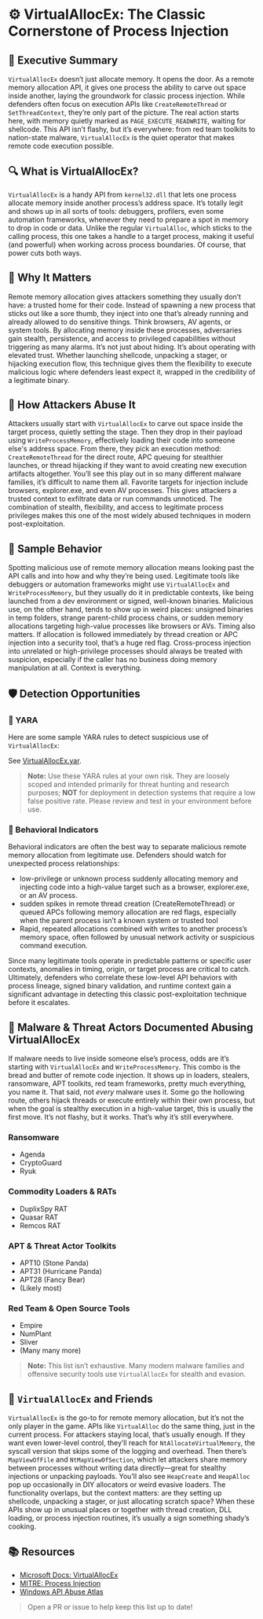 # ⚙️ VirtualAllocEx: The Classic Cornerstone of Process Injection

## 🚀 Executive Summary
`VirtualAllocEx` doesn’t just allocate memory. It opens the door. As a remote memory allocation API, it gives one process the ability to carve out space inside another, laying the groundwork for classic process injection. While defenders often focus on execution APIs like `CreateRemoteThread` or `SetThreadContext`, they’re only part of the picture. The real action starts here, with memory quietly marked as `PAGE_EXECUTE_READWRITE`, waiting for shellcode. This API isn’t flashy, but it’s everywhere: from red team toolkits to nation-state malware, `VirtualAllocEx` is the quiet operator that makes remote code execution possible.

## 🔍 What is VirtualAllocEx?
`VirtualAllocEx` is a handy API from `kernel32.dll` that lets one process allocate memory inside another process’s address space. It’s totally legit and shows up in all sorts of tools: debuggers, profilers, even some automation frameworks, whenever they need to prepare a spot in memory to drop in code or data. Unlike the regular `VirtualAlloc`, which sticks to the calling process, this one takes a handle to a target process, making it useful (and powerful) when working across process boundaries. Of course, that power cuts both ways.

## 🚩 Why It Matters
Remote memory allocation gives attackers something they usually don’t have: a trusted home for their code. Instead of spawning a new process that sticks out like a sore thumb, they inject into one that’s already running and already allowed to do sensitive things. Think browsers, AV agents, or system tools. By allocating memory inside these processes, adversaries gain stealth, persistence, and access to privileged capabilities without triggering as many alarms. It’s not just about hiding. It’s about operating with elevated trust. Whether launching shellcode, unpacking a stager, or hijacking execution flow, this technique gives them the flexibility to execute malicious logic where defenders least expect it, wrapped in the credibility of a legitimate binary.

## 🧬 How Attackers Abuse It
Attackers usually start with `VirtualAllocEx` to carve out space inside the target process, quietly setting the stage. Then they drop in their payload using `WriteProcessMemory`, effectively loading their code into someone else's address space. From there, they pick an execution method: `CreateRemoteThread` for the direct route, APC queuing for stealthier launches, or thread hijacking if they want to avoid creating new execution artifacts altogether. You’ll see this play out in so many different malware families, it’s difficult to name them all. Favorite targets for injection include browsers, explorer.exe, and even AV processes.  This gives attackers a trusted context to exfiltrate data or run commands unnoticed. The combination of stealth, flexibility, and access to legitimate process privileges makes this one of the most widely abused techniques in modern post-exploitation.

## 👀 Sample Behavior
Spotting malicious use of remote memory allocation means looking past the API calls and into how and why they’re being used. Legitimate tools like debuggers or automation frameworks might use `VirtualAllocEx` and `WriteProcessMemory`, but they usually do it in predictable contexts, like being launched from a dev environment or signed, well-known binaries. Malicious use, on the other hand, tends to show up in weird places: unsigned binaries in temp folders, strange parent-child process chains, or sudden memory allocations targeting high-value processes like browsers or AVs. Timing also matters. If allocation is followed immediately by thread creation or APC injection into a security tool, that’s a huge red flag. Cross-process injection into unrelated or high-privilege processes should always be treated with suspicion, especially if the caller has no business doing memory manipulation at all. Context is everything.

## 🛡️ Detection Opportunities

### 🔹 YARA

Here are some sample YARA rules to detect suspicious use of `VirtualAllocEx`:

See [VirtualAllocEx.yar](./VirtualAllocEx.yar).

> **Note:** Use these YARA rules at your own risk. They are loosely scoped and intended primarily for threat hunting and research purposes; **NOT** for deployment in detection systems that require a low false positive rate. Please review and test in your environment before use.

### 🔹 Behavioral Indicators
Behavioral indicators are often the best way to separate malicious remote memory allocation from legitimate use. Defenders should watch for unexpected process relationships:
 
 - low-privilege or unknown process suddenly allocating memory and injecting code into a high-value target such as a browser, explorer.exe, or an AV process. 
 - sudden spikes in remote thread creation (CreateRemoteThread) or queued APCs following memory allocation are red flags, especially when the parent process isn’t a known system or trusted tool
 - Rapid, repeated allocations combined with writes to another process’s memory space, often followed by unusual network activity or suspicious command execution. 
 
 Since many legitimate tools operate in predictable patterns or specific user contexts, anomalies in timing, origin, or target process are critical to catch. Ultimately, defenders who correlate these low-level API behaviors with process lineage, signed binary validation, and runtime context gain a significant advantage in detecting this classic post-exploitation technique before it escalates.


## 🦠 Malware & Threat Actors Documented Abusing VirtualAllocEx

If malware needs to live inside someone else’s process, odds are it’s starting with `VirtualAllocEx` and `WriteProcessMemory`. This combo is the bread and butter of remote code injection. It shows up in loaders, stealers, ransomware, APT toolkits, red team frameworks, pretty much everything, you name it.  That said, not *every* malware uses it. Some go the hollowing route, others hijack threads or execute entirely within their own process, but when the goal is stealthy execution in a high-value target, this is usually the first move. It’s not flashy, but it works. That’s why it’s still everywhere.

### **Ransomware**
 - Agenda
 - CryptoGuard
 - Ryuk

### **Commodity Loaders & RATs**
 - DuplixSpy RAT
 - Quasar RAT
 - Remcos RAT

### **APT & Threat Actor Toolkits**
 - APT10 (Stone Panda)
 - APT31 (Hurricane Panda)
 - APT28 (Fancy Bear)
 - (Likely most)

### **Red Team & Open Source Tools**
 - Empire 
 - NumPlant
 - Sliver
 - (Many many more)

> **Note:** This list isn’t exhaustive. Many modern malware families and offensive security tools use `VirtualAllocEx` for stealth and evasion.

## 🧵 `VirtualAllocEx` and Friends
`VirtualAllocEx` is the go-to for remote memory allocation, but it’s not the only player in the game. APIs like `VirtualAlloc` do the same thing, just in the current process. For attackers staying local, that’s usually enough. If they want even lower-level control, they’ll reach for `NtAllocateVirtualMemory`, the syscall version that skips some of the logging and overhead. Then there’s `MapViewOfFile` and `NtMapViewOfSection`, which let attackers share memory between processes without writing data directly—great for stealthy injections or unpacking payloads. You’ll also see `HeapCreate` and `HeapAlloc` pop up occasionally in DIY allocators or weird evasive loaders. The functionality overlaps, but the context matters: are they setting up shellcode, unpacking a stager, or just allocating scratch space? When these APIs show up in unusual places or together with thread creation, DLL loading, or process injection routines, it’s usually a sign something shady’s cooking.

## 📚 Resources
- [Microsoft Docs: VirtualAllocEx](https://learn.microsoft.com/en-us/windows/win32/api/memoryapi/nf-memoryapi-virtualallocex)
- [MITRE: Process Injection](https://attack.mitre.org/techniques/T1055/002)
- [Windows API Abuse Atlas](https://github.com/danafaye/WindowsAPIAbuseAtlas)

> Open a PR or issue to help keep this list up to date!